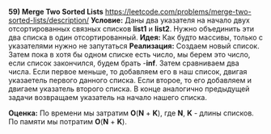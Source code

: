 **59) Merge Two Sorted Lists**
https://leetcode.com/problems/merge-two-sorted-lists/description/
**Условие:**
Даны два указателя на начало двух отсортированных связных списков **list1** и **list2**. Нужно объединить эти два списка в один отсортированный.
**Идея:**
Как будто массивы, только с указателями нужно не запутаться
**Реализация:**
     Создаем новый список. Затем пока в хотя бы одном списке есть число, мы берем это число, если список закончился, будем брать -**inf**. Затем сравниваем два числа. Если первое меньше, то добавляем его в наш список, двигая указаетель первого данного списка. Если второе, то его добавляем и двигаем указатель второго списка.
     В конце аналогично предыдущей задачи возвращаем указатель на начало нашего списка.

**Оценка:**
    По времени мы затратим **O**(**N** + **K**), где **N**, **K** - длины списков. По памяти мы потратим **O**(**N** + **K**).
